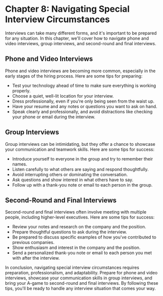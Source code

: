 Chapter 8: Navigating Special Interview Circumstances
=====================================================

Interviews can take many different forms, and it's important to be prepared for any situation. In this chapter, we'll cover how to navigate phone and video interviews, group interviews, and second-round and final interviews.

Phone and Video Interviews
--------------------------

Phone and video interviews are becoming more common, especially in the early stages of the hiring process. Here are some tips for preparing:

* Test your technology ahead of time to make sure everything is working properly.
* Choose a quiet, well-lit location for your interview.
* Dress professionally, even if you're only being seen from the waist up.
* Have your resume and any notes or questions you want to ask on hand.
* Speak clearly and professionally, and avoid distractions like checking your phone or email during the interview.

Group Interviews
----------------

Group interviews can be intimidating, but they offer a chance to showcase your communication and teamwork skills. Here are some tips for success:

* Introduce yourself to everyone in the group and try to remember their names.
* Listen carefully to what others are saying and respond thoughtfully.
* Avoid interrupting others or dominating the conversation.
* Ask questions and show interest in what others have to say.
* Follow up with a thank-you note or email to each person in the group.

Second-Round and Final Interviews
---------------------------------

Second-round and final interviews often involve meeting with multiple people, including higher-level executives. Here are some tips for success:

* Review your notes and research on the company and the position.
* Prepare thoughtful questions to ask during the interview.
* Be prepared to discuss specific examples of how you've contributed to previous companies.
* Show enthusiasm and interest in the company and the position.
* Send a personalized thank-you note or email to each person you met with after the interview.

In conclusion, navigating special interview circumstances requires preparation, professionalism, and adaptability. Prepare for phone and video interviews, showcase your communication skills in group interviews, and bring your A-game to second-round and final interviews. By following these tips, you'll be ready to handle any interview situation that comes your way.
